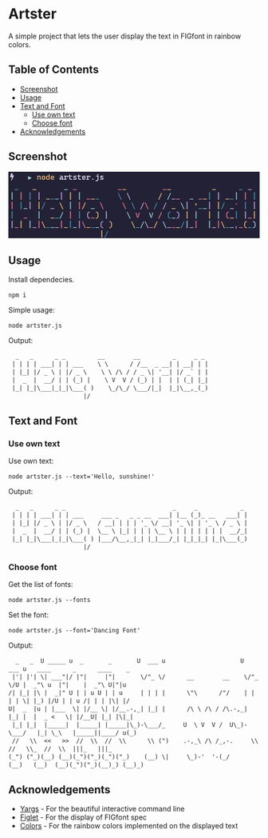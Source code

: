 # Artster

A simple project that lets the user display the text in FIGfont in rainbow colors.

## Table of Contents

- [Screenshot](#screenshot)
- [Usage](#usage)
- [Text and Font](#text-and-font)
  - [Use own text](#use-own-text)
  - [Choose font](#choose-font)
- [Acknowledgements](#acknowledgements)

## Screenshot

![](./images/screenshot-simple-usage.jpg)

## Usage

Install dependecies.

```console
npm i
```

Simple usage:

```console
node artster.js
```

Output:

```
  _   _      _ _         __        __         _     _ _
 | | | | ___| | | ___    \ \      / /__  _ __| | __| | |
 | |_| |/ _ \ | |/ _ \    \ \ /\ / / _ \| '__| |/ _` | |
 |  _  |  __/ | | (_) |    \ V  V / (_) | |  | | (_| |_|
 |_| |_|\___|_|_|\___( )    \_/\_/ \___/|_|  |_|\__,_(_)
                     |/
```

## Text and Font

### Use own text

Use own text:

```console
node artster.js --text='Hello, sunshine!'
```

Output:

```
  _   _      _ _                              _     _            _
 | | | | ___| | | ___     ___ _   _ _ __  ___| |__ (_)_ __   ___| |
 | |_| |/ _ \ | |/ _ \   / __| | | | '_ \/ __| '_ \| | '_ \ / _ \ |
 |  _  |  __/ | | (_) |  \__ \ |_| | | | \__ \ | | | | | | |  __/_|
 |_| |_|\___|_|_|\___( ) |___/\__,_|_| |_|___/_| |_|_|_| |_|\___(_)
                     |/
```

### Choose font

Get the list of fonts:

```console
node artster.js --fonts
```

Set the font:

```console
node artster.js --font='Dancing Font'
```

Output:

```
  _   _  U _____ u  _       _       U  ___ u                     U  ___ u   ____      _      ____    _
 |'| |'| \| ___"|/ |"|     |"|       \/"_ \/      __        __    \/"_ \/U |  _"\ u  |"|    |  _"\ U|"|u
/| |_| |\ |  _|" U | | u U | | u     | | | |      \"\      /"/    | | | | \| |_) |/U | | u /| | | |\| |/
U|  _  |u | |___  \| |/__ \| |/__.-,_| |_| |      /\ \ /\ / /\.-,_| |_| |  |  _ <   \| |/__U| |_| |\|_|
 |_| |_|  |_____|  |_____| |_____|\_)-\___/_     U  \ V  V /  U\_)-\___/   |_| \_\   |_____||____/ u(_)
 //   \\  <<   >>  //  \\  //  \\      \\ (")    .-,_\ /\ /_,-.     \\     //   \\_  //  \\  |||_   |||_
(_") ("_)(__) (__)(_")("_)(_")("_)    (__) \|     \_)-'  '-(_/     (__)   (__)  (__)(_")("_)(__)_) (__)_)
```

## Acknowledgements

- [Yargs](https://github.com/yargs/yargs) - For the beautiful interactive command line
- [Figlet](https://github.com/patorjk/figlet.js) - For the display of FIGfont spec
- [Colors](https://github.com/Marak/colors.js) - For the rainbow colors implemented on the displayed text
